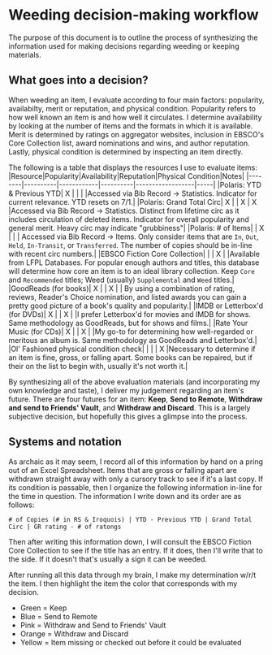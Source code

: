 # Weeding decision-making workflow
The purpose of this document is to outline the process of synthesizing the information used for making decisions regarding
weeding or keeping materials. 
## What goes into a decision?
When weeding an item, I evaluate according to four main factors: popularity, availabilty, merit or reputation, and physical 
condition. Popularity refers to how well known an item is and how well it circulates. I determine availability by looking at 
the number of items and the formats in which it is available. Merit is determined by ratings on aggregator websites, 
inclusion in EBSCO's Core Collection list, award nominations and wins, and author reputation. Lastly, physical condition is 
determined by inspecting an item directly.

The following is a table that displays the resources I use to evaluate items:
|Resource|Popularity|Availability|Reputation|Physical Condition|Notes|
|--------|----------|------------|----------|------------------|-----|
|Polaris: YTD & Previous YTD| X | | | |Accessed via Bib Record -> Statistics. Indicator for current relevance. YTD resets on 7/1.|
|Polaris: Grand Total Circ| X | | X | X |Accessed via Bib Record -> Statistics. Distinct from lifetime circ as it includes circulation of deleted items. Indicator for overall popularity and general merit. Heavy circ may indicate "grubbiness"|
|Polaris: # of Items| | X | | | Accessed via Bib Record -> Items. Only consider items that are `In`, `Out`, `Held`, `In-Transit`, or `Transferred`. The number of copies should be in-line with recent circ numbers.|
|EBSCO Fiction Core Collection| | | X | |Available from LFPL Databases. For popular enough authors and titles, this database will determine how core an item is to an ideal library collection. Keep `Core` and `Recommended` titles; Weed (usually) `Supplemental` and `Weed` titles.|
|GoodReads (for books)| X | | X | | By using a combination of rating, reviews, Reader's Choice nomination, and listed awards you can gain a pretty good picture of a book's quality and popularity.|
|IMDB or Letterbox'd (for DVDs)| X | | X | |I prefer Letterbox'd for movies and IMDB for shows. Same methodology as GoodReads, but for shows and films.|
|Rate Your Music (for CDs)| X | | X | |My go-to for determining how well-regarded or meritous an album is. Same methodology as GoodReads and Letterbox'd.|
|Ol' Fashioned physical condition check| | | | X |Necessary to determine if an item is fine, gross, or falling apart. Some books can be repaired, but if their on the list to begin with, usually it's not worth it.|

By synthesizing all of the above evaluation materials (and incorporating my own knowledge and taste), I deliver my judgement
regarding an item's future. There are four futures for an item: **Keep**, **Send to Remote**, **Withdraw and send to Friends' 
Vault**, and **Withdraw and Discard**. This is a largely subjective decision, but hopefully this gives a glimpse into the process.

## Systems and notation
As archaic as it may seem, I record all of this information by hand on a pring out of an Excel Spreadsheet. Items that are 
gross or falling apart are withdrawn straight away with only a cursory track to see if it's a last copy. If its condition
is passable, then I organize the following information in-line for the time in question. The information I write down and 
its order are as follows:
```
# of Copies (# in RS & Iroquois) | YTD - Previous YTD | Grand Total Circ | GR rating - # of ratongs
```
Then after writing this information down, I will consult the EBSCO Fiction Core Collection to see if the title has an entry.
If it does, then I'll write that to the side. If it doesn't that's usually a sign it can be weeded.

After running all this data through my brain, I make my determination w/r/t the item. I then highlight the item the color that
corresponds with my decision. 
- Green = Keep
- Blue = Send to Remote
- Pink = Withdraw and Send to Friends' Vault
- Orange = Withdraw and Discard
- Yellow = Item missing or checked out before it could be evaluated
